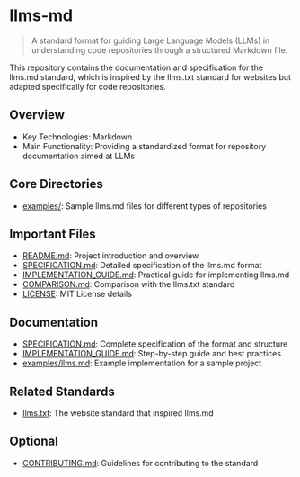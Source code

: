 # llms-md

> A standard format for guiding Large Language Models (LLMs) in understanding code repositories
> through a structured Markdown file.

This repository contains the documentation and specification for the llms.md standard, which is
inspired by the llms.txt standard for websites but adapted specifically for code repositories.

## Overview

- Key Technologies: Markdown
- Main Functionality: Providing a standardized format for repository documentation aimed at LLMs

## Core Directories

- [examples/](/examples/): Sample llms.md files for different types of repositories

## Important Files

- [README.md](/README.md): Project introduction and overview
- [SPECIFICATION.md](/SPECIFICATION.md): Detailed specification of the llms.md format
- [IMPLEMENTATION_GUIDE.md](/IMPLEMENTATION_GUIDE.md): Practical guide for implementing llms.md
- [COMPARISON.md](/COMPARISON.md): Comparison with the llms.txt standard
- [LICENSE](/LICENSE): MIT License details

## Documentation

- [SPECIFICATION.md](/SPECIFICATION.md): Complete specification of the format and structure
- [IMPLEMENTATION_GUIDE.md](/IMPLEMENTATION_GUIDE.md): Step-by-step guide and best practices
- [examples/llms.md](/examples/llms.md): Example implementation for a sample project

## Related Standards

- [llms.txt](https://www.llmstxt.org/): The website standard that inspired llms.md

## Optional

- [CONTRIBUTING.md](/CONTRIBUTING.md): Guidelines for contributing to the standard
